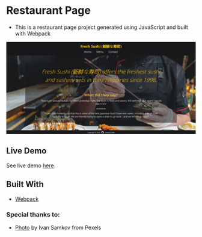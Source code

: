 # Restaurant Page
- This is a restaurant page project generated using JavaScript and built with Webpack

![restaurant home](src/Restaurant.PNG)

## Live Demo
See live demo [here](https://letsgo12300.github.io/restaurant-page/).

## Built With
* [Webpack](https://webpack.js.org/)

### Special thanks to: 
* [Photo](https://www.pexels.com/photo/sushi-on-plates-8951297/) by Ivan Samkov from Pexels

